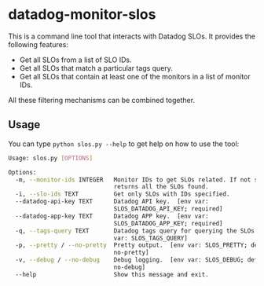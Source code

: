 # datadog-monitor-slos

This is a command line tool that interacts with Datadog SLOs. It provides the following features:
- Get all SLOs from a list of SLO IDs.
- Get all SLOs that match a particular tags query.
- Get all SLOs that contain at least one of the monitors in a list of monitor IDs.

All these filtering mechanisms can be combined together.

## Usage

You can type `python slos.py --help` to get help on how to use the tool:

```bash
Usage: slos.py [OPTIONS]

Options:
  -m, --monitor-ids INTEGER   Monitor IDs to get SLOs related. If not set, it
                              returns all the SLOs found.
  -i, --slo-ids TEXT          Get only SLOs with IDs specified.
  --datadog-api-key TEXT      Datadog API key.  [env var:
                              SLOS_DATADOG_API_KEY; required]
  --datadog-app-key TEXT      Datadog APP key.  [env var:
                              SLOS_DATADOG_APP_KEY; required]
  -q, --tags-query TEXT       Datadog tags query for querying the SLOs.  [env
                              var: SLOS_TAGS_QUERY]
  -p, --pretty / --no-pretty  Pretty output.  [env var: SLOS_PRETTY; default:
                              no-pretty]
  -v, --debug / --no-debug    Debug logging.  [env var: SLOS_DEBUG; default:
                              no-debug]
  --help                      Show this message and exit.
  ```
